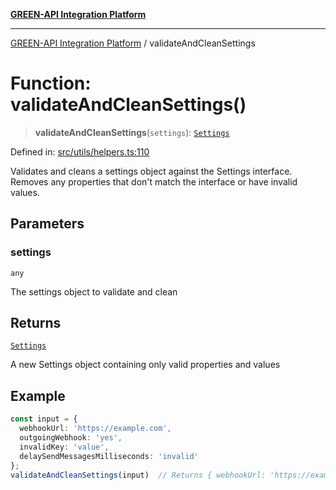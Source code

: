[**GREEN-API Integration Platform**](../README.md)

***

[GREEN-API Integration Platform](../globals.md) / validateAndCleanSettings

# Function: validateAndCleanSettings()

> **validateAndCleanSettings**(`settings`): [`Settings`](../interfaces/Settings.md)

Defined in: [src/utils/helpers.ts:110](https://github.com/green-api/greenapi-integration/blob/62a96bf9bfbccb88022bc7b0859de19e8c48289f/src/utils/helpers.ts#L110)

Validates and cleans a settings object against the Settings interface.
Removes any properties that don't match the interface or have invalid values.

## Parameters

### settings

`any`

The settings object to validate and clean

## Returns

[`Settings`](../interfaces/Settings.md)

A new Settings object containing only valid properties and values

## Example

```ts
const input = {
  webhookUrl: 'https://example.com',
  outgoingWebhook: 'yes',
  invalidKey: 'value',
  delaySendMessagesMilliseconds: 'invalid'
};
validateAndCleanSettings(input)  // Returns { webhookUrl: 'https://example.com', outgoingWebhook: 'yes' }
```
